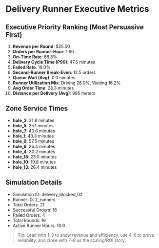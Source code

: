 # Delivery Runner Executive Metrics

## Executive Priority Ranking (Most Persuasive First)
1. **Revenue per Round**: $25.00
2. **Orders per Runner‑Hour**: 1.60
3. **On‑Time Rate**: 68.8%
4. **Delivery Cycle Time (P90)**: 47.6 minutes
5. **Failed Rate**: 19.0%
6. **Second‑Runner Break‑Even**: 12.5 orders
7. **Queue Wait (Avg)**: 0.0 minutes
8. **Runner Utilization Mix**: Driving 26.0%, Waiting 16.2%
9. **Avg Order Time**: 28.3 minutes
10. **Distance per Delivery (Avg)**: 985 meters

## Zone Service Times
- **hole_2**: 21.8 minutes
- **hole_5**: 25.1 minutes
- **hole_7**: 40.6 minutes
- **hole_1**: 43.3 minutes
- **hole_9**: 57.5 minutes
- **hole_6**: 26.4 minutes
- **hole_4**: 30.2 minutes
- **hole_18**: 23.0 minutes
- **hole_10**: 19.8 minutes
- **hole_13**: 26.4 minutes


## Simulation Details
- Simulation ID: delivery_blocked_02
- Runner ID: 2_runners
- Total Orders: 21
- Successful Orders: 16
- Failed Orders: 4
- Total Rounds: 16
- Active Runner Hours: 10.0

> Tip: Lead with 1–3 to show revenue and efficiency, use 4–6 to prove reliability, and close with 7–8 as the scaling/ROI story.
